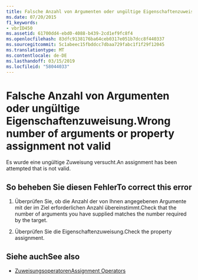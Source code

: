 ```yaml
---
title: Falsche Anzahl von Argumenten oder ungültige Eigenschaftenzuweisung.
ms.date: 07/20/2015
f1_keywords:
- vbrID450
ms.assetid: 61700dd4-ebd0-4088-b439-2cd1ef9fc8f4
ms.openlocfilehash: 83dfc9138176ba64ceb0317e051b7dcc8f440337
ms.sourcegitcommit: 5c1abeec15fbddcc7dbaa729fabc1f1f29f12045
ms.translationtype: MT
ms.contentlocale: de-DE
ms.lasthandoff: 03/15/2019
ms.locfileid: "58044033"
---
```

# <a name="wrong-number-of-arguments-or-property-assignment-not-valid"></a><span data-ttu-id="91a00-102">Falsche Anzahl von Argumenten oder ungültige Eigenschaftenzuweisung.</span><span class="sxs-lookup"><span data-stu-id="91a00-102">Wrong number of arguments or property assignment not valid</span></span>
<span data-ttu-id="91a00-103">Es wurde eine ungültige Zuweisung versucht.</span><span class="sxs-lookup"><span data-stu-id="91a00-103">An assignment has been attempted that is not valid.</span></span>  
  
## <a name="to-correct-this-error"></a><span data-ttu-id="91a00-104">So beheben Sie diesen Fehler</span><span class="sxs-lookup"><span data-stu-id="91a00-104">To correct this error</span></span>  
  
1.  <span data-ttu-id="91a00-105">Überprüfen Sie, ob die Anzahl der von Ihnen angegebenen Argumente mit der im Ziel erforderlichen Anzahl übereinstimmt.</span><span class="sxs-lookup"><span data-stu-id="91a00-105">Check that the number of arguments you have supplied matches the number required by the target.</span></span>  
  
2.  <span data-ttu-id="91a00-106">Überprüfen Sie die Eigenschaftenzuweisung.</span><span class="sxs-lookup"><span data-stu-id="91a00-106">Check the property assignment.</span></span>  
  
## <a name="see-also"></a><span data-ttu-id="91a00-107">Siehe auch</span><span class="sxs-lookup"><span data-stu-id="91a00-107">See also</span></span>

- [<span data-ttu-id="91a00-108">Zuweisungsoperatoren</span><span class="sxs-lookup"><span data-stu-id="91a00-108">Assignment Operators</span></span>](../../visual-basic/language-reference/operators/assignment-operators.md)
